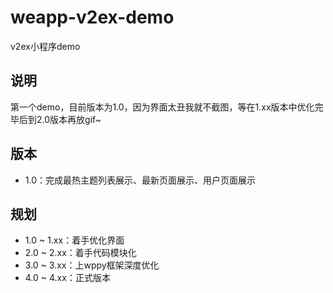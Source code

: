 # weapp-v2ex-demo
v2ex小程序demo

## 说明

第一个demo，目前版本为1.0，因为界面太丑我就不截图，等在1.xx版本中优化完毕后到2.0版本再放gif~

## 版本

 - 1.0：完成最热主题列表展示、最新页面展示、用户页面展示

## 规划

 - 1.0 ~ 1.xx：着手优化界面
 - 2.0 ~ 2.xx：着手代码模块化
 - 3.0 ~ 3.xx：上wppy框架深度优化
 - 4.0 ~ 4.xx：正式版本
